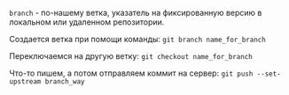 `branch` - по-нашему ветка, указатель на фиксированную версию в локальном или удаленном репозитории.

Создается ветка при  помощи команды:
`git branch name_for_branch`

Переключаемся на другую ветку:
`git checkout name_for_branch`

Что-то пишем, а потом отправляем коммит на сервер:
`git push --set-upstream branch_way`
